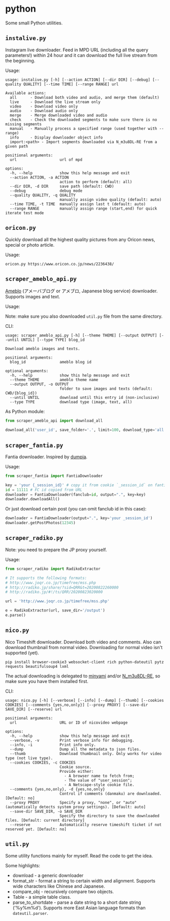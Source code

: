 # python

Some small Python utilities.

## `instalive.py`

Instagram live downloader. Feed in MPD URL (including all the query parameters!) within 24 hour and it can download the full live stream from the beginning.

Usage:

```
usage: instalive.py [-h] [--action ACTION] [--dir DIR] [--debug] [--quality QUALITY] [--time TIME] [--range RANGE] url

Available actions:
  all      - Download both video and audio, and merge them (default)
  live     - Download the live stream only
  video    - Download video only
  audio    - Download audio only
  merge    - Merge downloaded video and audio
  check    - Check the downloaded segments to make sure there is no missing segments
  manual   - Manually process a specified range (used together with --range)
  info     - Display downloader object info
  import:<path> - Import segments downloaded via N_m3u8DL-RE from a given path

positional arguments:
  url                   url of mpd

options:
  -h, --help            show this help message and exit
  --action ACTION, -a ACTION
                        action to perform (default: all)
  --dir DIR, -d DIR     save path (default: CWD)
  --debug               debug mode
  --quality QUALITY, -q QUALITY
                        manually assign video quality (default: auto)
  --time TIME, -t TIME  manually assign last t (default: auto)
  --range RANGE         manually assign range (start,end) for quick iterate test mode
```

## `oricon.py`

Quickly download all the highest quality pictures from any Oricon news, special or photo article.

Usage:

```
oricon.py https://www.oricon.co.jp/news/2236438/
```

## `scraper_ameblo_api.py`

[Ameblo](https://ameblo.jp/) (アメーバブログ or アメブロ, Japanese blog service) downloader. Supports images and text.

Usage:

Note: make sure you also downloaded `util.py` file from the same directory.

CLI:

```
usage: scraper_ameblo_api.py [-h] [--theme THEME] [--output OUTPUT] [--until UNTIL] [--type TYPE] blog_id

Download ameblo images and texts.

positional arguments:
  blog_id               ameblo blog id

optional arguments:
  -h, --help            show this help message and exit
  --theme THEME         ameblo theme name
  --output OUTPUT, -o OUTPUT
                        folder to save images and texts (default: CWD/{blog_id})
  --until UNTIL         download until this entry id (non-inclusive)
  --type TYPE           download type (image, text, all)
```
As Python module:

```python
from scraper_ameblo_api import download_all

download_all('user_id', save_folder='.', limit=100, download_type='all')
```

## `scraper_fantia.py`

Fantia downloader. Inspired by [dumpia](https://github.com/itskenny0/dumpia).

Usage:

```python
from scraper_fantia import FantiaDownloader

key = 'your {_session_id}' # copy it from cookie `_session_id` on fantia.jp
id = 11111 # FC id copied from URL
downloader = FantiaDownloader(fanclub=id, output=".", key=key)
downloader.downloadAll()
```

Or just download certain post (you can omit fanclub id in this case):

```python
downloader = FantiaDownloader(output=".", key='your _session_id')
downloader.getPostPhotos(12345)
```

## `scraper_radiko.py`

Note: you need to prepare the JP proxy yourself.

Usage:

```python
from scraper_radiko import RadikoExtractor

# It supports the following formats:
# http://www.joqr.co.jp/timefree/mss.php
# http://radiko.jp/share/?sid=QRR&t=20200822260000
# http://radiko.jp/#!/ts/QRR/20200823020000

url = 'http://www.joqr.co.jp/timefree/mss.php'

e = RadikoExtractor(url, save_dir='/output')
e.parse()
```

## `nico.py`

Nico Timeshift downloader. Download both video and comments.
Also can download thumbnail from normal video. Downloading for normal video isn't supported (yet).


```
pip install browser-cookie3 websocket-client rich python-dateutil pytz requests beautifulsoup4 lxml
```

The actual downloading is delegated to [minyami](https://github.com/Last-Order/Minyami) and/or [N_m3u8DL-RE](https://github.com/nilaoda/N_m3u8DL-RE), so make sure you have them installed first.

CLI:

```
usage: nico.py [-h] [--verbose] [--info] [--dump] [--thumb] [--cookies COOKIES] [--comments {yes,no,only}] [--proxy PROXY] [--save-dir SAVE_DIR] [--reserve] url

positional arguments:
  url                   URL or ID of nicovideo webpage

options:
  -h, --help            show this help message and exit
  --verbose, -v         Print verbose info for debugging.
  --info, -i            Print info only.
  --dump                Dump all the metadata to json files.
  --thumb               Download thumbnail only. Only works for video type (not live type).
  --cookies COOKIES, -c COOKIES
                        Cookie source.
                        Provide either:
                          - A browser name to fetch from;
                          - The value of "user_session";
                          - A Netscape-style cookie file.
  --comments {yes,no,only}, -d {yes,no,only}
                        Control if comments (danmaku) are downloaded. [Default: no]
  --proxy PROXY         Specify a proxy, "none", or "auto" (automatically detects system proxy settings). [Default: auto]
  --save-dir SAVE_DIR, -o SAVE_DIR
                        Specify the directory to save the downloaded files. [Default: current directory]
  --reserve             Automatically reserve timeshift ticket if not reserved yet. [Default: no]
```

## `util.py`

Some utility functions mainly for myself. Read the code to get the idea.

Some highlights:

* download - a generic downloader
* format_str - format a string to certain width and alignment. Supports wide characters like Chinese and Japanese.
* compare_obj - recursively compare two objects.
* Table - a simple table class.
* parse_to_shortdate - parse a date string to a short date string ('%y%m%d'). Supports more East Asian language formats than `dateutil.parser`.
